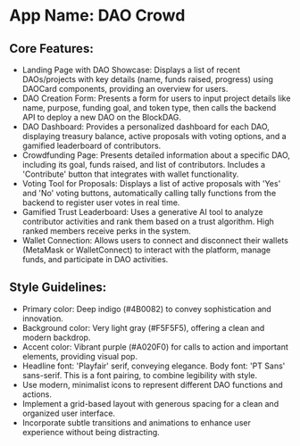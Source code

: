 # **App Name**: DAO Crowd

## Core Features:

- Landing Page with DAO Showcase: Displays a list of recent DAOs/projects with key details (name, funds raised, progress) using DAOCard components, providing an overview for users.
- DAO Creation Form: Presents a form for users to input project details like name, purpose, funding goal, and token type, then calls the backend API to deploy a new DAO on the BlockDAG.
- DAO Dashboard: Provides a personalized dashboard for each DAO, displaying treasury balance, active proposals with voting options, and a gamified leaderboard of contributors.
- Crowdfunding Page: Presents detailed information about a specific DAO, including its goal, funds raised, and list of contributors.  Includes a 'Contribute' button that integrates with wallet functionality.
- Voting Tool for Proposals: Displays a list of active proposals with 'Yes' and 'No' voting buttons, automatically calling tally functions from the backend to register user votes in real time.
- Gamified Trust Leaderboard: Uses a generative AI tool to analyze contributor activities and rank them based on a trust algorithm. High ranked members receive perks in the system.
- Wallet Connection: Allows users to connect and disconnect their wallets (MetaMask or WalletConnect) to interact with the platform, manage funds, and participate in DAO activities.

## Style Guidelines:

- Primary color: Deep indigo (#4B0082) to convey sophistication and innovation.
- Background color: Very light gray (#F5F5F5), offering a clean and modern backdrop.
- Accent color: Vibrant purple (#A020F0) for calls to action and important elements, providing visual pop.
- Headline font: 'Playfair' serif, conveying elegance. Body font: 'PT Sans' sans-serif. This is a font pairing, to combine legibility with style.
- Use modern, minimalist icons to represent different DAO functions and actions.
- Implement a grid-based layout with generous spacing for a clean and organized user interface.
- Incorporate subtle transitions and animations to enhance user experience without being distracting.